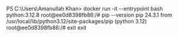PS C:\Users\Amanullah Khan> docker run -it --entrypoint bash python:3.12.8
root@ee0d8398fb86:/# pip --version
pip 24.3.1 from /usr/local/lib/python3.12/site-packages/pip (python 3.12)
root@ee0d8398fb86:/# exit
exit
